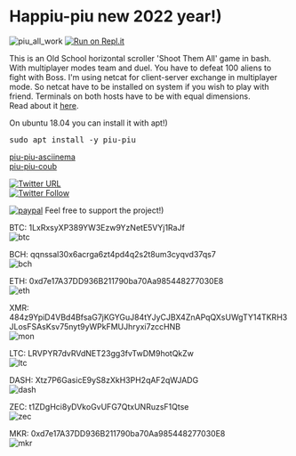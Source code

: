# Happiu-piu new 2022 year!)
![piu_all_work](https://user-images.githubusercontent.com/18072680/153941692-dd8595cc-aff0-44ba-acea-087d95866850.gif)
[![Run on Repl.it](https://repl.it/badge/github/vaniacer/piu-piu-SH)](https://repl.it/github/vaniacer/piu-piu-SH)

This is an Old School horizontal scroller 'Shoot Them All' game in bash.
With multiplayer modes team and duel. You have to defeat 100 aliens to fight with Boss.
I'm using netcat for client-server exchange in multiplayer mode.
So netcat have to be installed on system if you wish to play with friend.
Terminals on both hosts have to be with equal dimensions.<br>
Read about it <a href="https://habrahabr.ru/post/335960">here</a>.

On ubuntu 18.04 you can install it with apt!)
<pre>sudo apt install -y piu-piu</pre>

<a href="https://asciinema.org/a/DDLzQOgSrqVa3yS6zBoc37rhj">piu-piu-asciinema</a> </br>
<a href="https://coub.com/view/1kn2tt">piu-piu-coub</a> </br>

[![Twitter URL](https://img.shields.io/twitter/url?style=social&url=https%3A%2F%2Ftwitter.com%2FVaniacer%2Fstatus%2F1376996237631758339%3Fs%3D20)](https://twitter.com/Vaniacer/status/1400401415747612673) </br>
[![Twitter Follow](https://img.shields.io/twitter/follow/Vaniacer?style=social)](https://twitter.com/Vaniacer)


[![paypal](https://img.shields.io/badge/Donate-PayPal-green.svg)](https://paypal.me/sshto?locale.x=en_US) Feel free to support the project!)</br>

BTC: 1LxRxsyXP389YW3Ezw9YzNetE5VYj1RaJf</br>
![btc](https://user-images.githubusercontent.com/18072680/106382955-f2f00e80-63d3-11eb-9316-b6653225820c.png)

BCH: qqnssal30x6acrga6zt4pd4q2s2t8um3cyqvd37qs7</br>
![bch](https://user-images.githubusercontent.com/18072680/108552897-fd326800-7302-11eb-8ae7-97eb0cc81d5e.png)

ETH: 0xd7e17A37DD936B211790ba70Aa985448277030E8</br>
![eth](https://user-images.githubusercontent.com/18072680/106382951-f2577800-63d3-11eb-8c01-f7ade514fb58.png)

XMR: 484z9YpiD4VBd4BfsaG7jKGYGuJ84tYJyCJBX4ZnAPqQXsUWgTY14TKRH3JLosFSAsKsv75nyt9yWPkFMUJhryxi7zccHNB</br>
![mon](https://user-images.githubusercontent.com/18072680/106383275-15832700-63d6-11eb-87d5-8b9f4ba08c40.png)

LTC: LRVPYR7dvRVdNET23gg3fvTwDM9hotQkZw</br>
![ltc](https://user-images.githubusercontent.com/18072680/106383361-7a3e8180-63d6-11eb-9239-48b6d80c3c4b.png)

DASH: Xtz7P6GasicE9yS8zXkH3PH2qAF2qWJADG</br>
![dash](https://user-images.githubusercontent.com/18072680/108553387-a11c1380-7303-11eb-9560-81f0deec2fbc.png)

ZEC: t1ZDgHci8yDVkoGvUFG7QtxUNRuzsF1Qtse</br>
![zec](https://user-images.githubusercontent.com/18072680/108553595-f7895200-7303-11eb-9ca8-17d1c81df7eb.png)

MKR: 0xd7e17A37DD936B211790ba70Aa985448277030E8</br>
![mkr](https://user-images.githubusercontent.com/18072680/108553822-4505bf00-7304-11eb-9db9-0833141e36c9.png)

